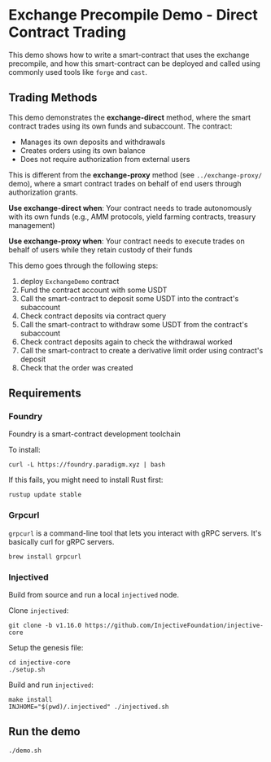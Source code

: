 # Exchange Precompile Demo - Direct Contract Trading

This demo shows how to write a smart-contract that uses the exchange precompile, 
and how this smart-contract can be deployed and called using commonly used tools 
like `forge` and `cast`.

## Trading Methods

This demo demonstrates the **exchange-direct** method, where the smart contract trades using its own funds and subaccount. The contract:
- Manages its own deposits and withdrawals
- Creates orders using its own balance
- Does not require authorization from external users

This is different from the **exchange-proxy** method (see `../exchange-proxy/` demo), where a smart contract trades on behalf of end users through authorization grants. 

**Use exchange-direct when**: Your contract needs to trade autonomously with its own funds (e.g., AMM protocols, yield farming contracts, treasury management)

**Use exchange-proxy when**: Your contract needs to execute trades on behalf of users while they retain custody of their funds

This demo goes through the following steps:

1) deploy `ExchangeDemo` contract
2) Fund the contract account with some USDT
3) Call the smart-contract to deposit some USDT into the contract's subaccount
4) Check contract deposits via contract query
5) Call the smart-contract to withdraw some USDT from the contract's subaccount
6) Check contract deposits again to check the withdrawal worked
6) Call the smart-contract to create a derivative limit order using contract's deposit
7) Check that the order was created

## Requirements

### Foundry

Foundry is a smart-contract development toolchain

To install:

```
curl -L https://foundry.paradigm.xyz | bash
```

If this fails, you might need to install Rust first:

```
rustup update stable
```

### Grpcurl

`grpcurl` is a command-line tool that lets you interact with gRPC servers. It's 
basically curl for gRPC servers.

```
brew install grpcurl
```

### Injectived

Build from source and run a local `injectived` node.

Clone `injectived`: 

```
git clone -b v1.16.0 https://github.com/InjectiveFoundation/injective-core 
```

Setup the genesis file:
```
cd injective-core
./setup.sh
```

Build and run `injectived`:
```
make install
INJHOME="$(pwd)/.injectived" ./injectived.sh
```

## Run the demo

```
./demo.sh
```